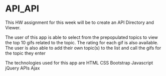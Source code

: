 # API_API
This HW assignment for this week will be to create an API Directory and Viewer.

The user of this app is able to select from the prepopulated topics to view the top 10 gifs related to the topic. The rating for each gif is also available.
The user is also able to add their own topic(s) to the list and call the gifs for the topic they enter

The technologies used for this app are
HTML
CSS
Bootstrap
Javascript
jQuery
APIs
Ajax
